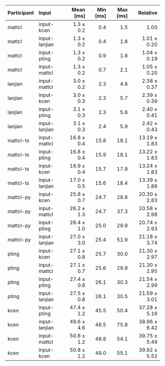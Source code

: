 | Participant | Input | Mean [ms] | Min [ms] | Max [ms] | Relative |
|:---|:---|---:|---:|---:|---:|
| mattcl | input-kcen | 1.3 ± 0.2 | 0.4 | 1.5 | 1.00 |
| mattcl | input-lanjian | 1.3 ± 0.2 | 0.4 | 1.8 | 1.01 ± 0.20 |
| mattcl | input-pting | 1.3 ± 0.2 | 0.9 | 1.8 | 1.04 ± 0.19 |
| mattcl | input-mattcl | 1.3 ± 0.2 | 0.7 | 2.1 | 1.05 ± 0.20 |
| lanjian | input-mattcl | 3.0 ± 0.2 | 2.3 | 4.8 | 2.38 ± 0.37 |
| lanjian | input-kcen | 3.0 ± 0.3 | 2.3 | 5.7 | 2.39 ± 0.39 |
| lanjian | input-pting | 3.1 ± 0.3 | 2.3 | 5.8 | 2.40 ± 0.41 |
| lanjian | input-lanjian | 3.1 ± 0.3 | 2.4 | 5.9 | 2.42 ± 0.43 |
| mattcl-ts | input-mattcl | 16.8 ± 0.4 | 15.8 | 18.1 | 13.19 ± 1.83 |
| mattcl-ts | input-pting | 16.8 ± 0.4 | 15.9 | 18.1 | 13.22 ± 1.83 |
| mattcl-ts | input-kcen | 16.9 ± 0.4 | 15.7 | 17.9 | 13.24 ± 1.83 |
| mattcl-ts | input-lanjian | 17.0 ± 0.5 | 15.6 | 18.4 | 13.39 ± 1.86 |
| mattcl-py | input-kcen | 25.8 ± 0.7 | 24.7 | 28.8 | 20.30 ± 2.83 |
| mattcl-py | input-mattcl | 26.2 ± 1.3 | 24.7 | 37.3 | 20.58 ± 2.98 |
| mattcl-py | input-pting | 26.4 ± 1.0 | 25.0 | 29.9 | 20.74 ± 2.93 |
| mattcl-py | input-lanjian | 27.0 ± 3.0 | 25.4 | 51.9 | 21.18 ± 3.74 |
| pting | input-kcen | 27.1 ± 0.8 | 25.7 | 30.0 | 21.30 ± 2.97 |
| pting | input-mattcl | 27.1 ± 0.7 | 25.6 | 29.9 | 21.30 ± 2.95 |
| pting | input-pting | 27.4 ± 0.8 | 26.1 | 30.3 | 21.54 ± 2.99 |
| pting | input-lanjian | 27.5 ± 0.8 | 26.1 | 30.5 | 21.59 ± 3.01 |
| kcen | input-pting | 47.4 ± 1.2 | 45.5 | 50.4 | 37.28 ± 5.16 |
| kcen | input-lanjian | 49.6 ± 4.6 | 46.5 | 75.8 | 38.96 ± 6.42 |
| kcen | input-mattcl | 50.6 ± 1.2 | 48.8 | 54.1 | 39.75 ± 5.49 |
| kcen | input-kcen | 50.8 ± 1.2 | 49.0 | 55.1 | 39.92 ± 5.52 |
